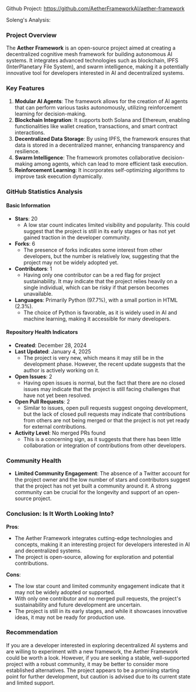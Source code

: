 Github Project: https://github.com/AetherFrameworkAI/aether-framework

Soleng's Analysis:

### Project Overview

The **Aether Framework** is an open-source project aimed at creating a decentralized cognitive mesh framework for building autonomous AI systems. It integrates advanced technologies such as blockchain, IPFS (InterPlanetary File System), and swarm intelligence, making it a potentially innovative tool for developers interested in AI and decentralized systems.

### Key Features

1. **Modular AI Agents**: The framework allows for the creation of AI agents that can perform various tasks autonomously, utilizing reinforcement learning for decision-making.
2. **Blockchain Integration**: It supports both Solana and Ethereum, enabling functionalities like wallet creation, transactions, and smart contract interactions.
3. **Decentralized Data Storage**: By using IPFS, the framework ensures that data is stored in a decentralized manner, enhancing transparency and resilience.
4. **Swarm Intelligence**: The framework promotes collaborative decision-making among agents, which can lead to more efficient task execution.
5. **Reinforcement Learning**: It incorporates self-optimizing algorithms to improve task execution dynamically.

### GitHub Statistics Analysis

#### Basic Information
- **Stars**: 20
  - A low star count indicates limited visibility and popularity. This could suggest that the project is still in its early stages or has not yet gained traction in the developer community.
- **Forks**: 6
  - The presence of forks indicates some interest from other developers, but the number is relatively low, suggesting that the project may not be widely adopted yet.
- **Contributors**: 1
  - Having only one contributor can be a red flag for project sustainability. It may indicate that the project relies heavily on a single individual, which can be risky if that person becomes unavailable.
- **Languages**: Primarily Python (97.7%), with a small portion in HTML (2.3%).
  - The choice of Python is favorable, as it is widely used in AI and machine learning, making it accessible for many developers.

#### Repository Health Indicators
- **Created**: December 28, 2024
- **Last Updated**: January 4, 2025
  - The project is very new, which means it may still be in the development phase. However, the recent update suggests that the author is actively working on it.
- **Open Issues**: 2
  - Having open issues is normal, but the fact that there are no closed issues may indicate that the project is still facing challenges that have not yet been resolved.
- **Open Pull Requests**: 2
  - Similar to issues, open pull requests suggest ongoing development, but the lack of closed pull requests may indicate that contributions from others are not being merged or that the project is not yet ready for external contributions.
- **Activity Level**: No merged PRs found
  - This is a concerning sign, as it suggests that there has been little collaboration or integration of contributions from other developers.

### Community Health
- **Limited Community Engagement**: The absence of a Twitter account for the project owner and the low number of stars and contributors suggest that the project has not yet built a community around it. A strong community can be crucial for the longevity and support of an open-source project.

### Conclusion: Is It Worth Looking Into?

**Pros**:
- The Aether Framework integrates cutting-edge technologies and concepts, making it an interesting project for developers interested in AI and decentralized systems.
- The project is open-source, allowing for exploration and potential contributions.

**Cons**:
- The low star count and limited community engagement indicate that it may not be widely adopted or supported.
- With only one contributor and no merged pull requests, the project's sustainability and future development are uncertain.
- The project is still in its early stages, and while it showcases innovative ideas, it may not be ready for production use.

### Recommendation
If you are a developer interested in exploring decentralized AI systems and are willing to experiment with a new framework, the Aether Framework could be worth a look. However, if you are seeking a stable, well-supported project with a robust community, it may be better to consider more established alternatives. The project appears to be a promising starting point for further development, but caution is advised due to its current state and limited support.
